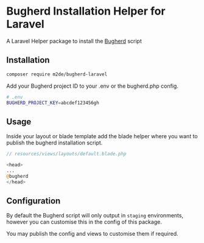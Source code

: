 # Bugherd Installation Helper for Laravel

A Laravel Helper package to install the [Bugherd](https://www.bugherd.com/) script

## Installation

```sh
composer require m2de/bugherd-laravel
```

Add your Bugherd project ID to your .env or the bugherd.php config.

```sh
# .env
BUGHERD_PROJECT_KEY=abcdef123456gh
```

## Usage

Inside your layout or blade template add the blade helper where you want to publish the bugherd installation script.

```php
// resources/views/layouts/default.blade.php

<head>
...
@bugherd
</head>
```

## Configuration

By default the Bugherd script will only output in `staging` environments, however you can customise this in the config of this package.

You may publish the config and views to customise them if required.
